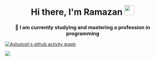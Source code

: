 <h1 align="center">Hi there, I'm Ramazan
<img src="https://github.com/blackcater/blackcater/raw/main/images/Hi.gif" height="32"/></h1>
<h3 align="center">🌱 I am currently studying and mastering a profession in programming</h3>

<!--
**whiteBrunet/whiteBrunet** is a ✨ _special_ ✨ repository because its `README.md` (this file) appears on your GitHub profile.

Here are some ideas to get you started:

- 🔭 I’m currently working on ...
- 🌱 I’m currently learning ...
- 👯 I’m looking to collaborate on ...
- 🤔 I’m looking for help with ...
- 💬 Ask me about ...
- 📫 How to reach me: ...
- 😄 Pronouns: ...
- ⚡ Fun fact: ...
-->
[![Ashutosh's github activity graph](https://github-readme-activity-graph.vercel.app/graph?username=Ashutosh00710&theme=gotham)](https://github.com/ashutosh00710/github-readme-activity-graph)


![](http://github-profile-summary-cards.vercel.app/api/cards/profile-details?username=whiteBrunet&theme=default)
